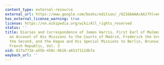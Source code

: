 ```yaml
---
content_type: external-resource
external_url: https://www.google.com/books/edition/_/6Z1OAAAAcAAJ?hl=en&gbpv=1
has_external_license_warning: true
license: https://en.wikipedia.org/wiki/All_rights_reserved
status: ''
title: Diaries and Correspondence of James Harris, First Earl of Malmesbury, Containing
  an Account of His Missions to the Courts of Madrid, Frederick the Great, Catherine
  the Second, and the Hague and His Special Missions to Berlin, Brunswick, and the
  French Republic, Vol. 3
uid: 827a771b-a55b-458c-9b16-a651f112db7a
wayback_url: ''
---
```

